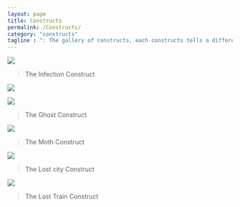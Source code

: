 ```yaml
---
layout: page
title: Constructs
permalink: /Constructs/
category: "constructs"
tagline : ": The gallery of constructs, each constructs tells a different story everytime"
---
```






![]({{"/images/constructs/Infection.png"|absolute_url}})

> The Infection Construct


![]({{"/images/constructs/waterfall.png"|absolute_url}})

![]({{"/images/constructs/waterfall2.png"|absolute_url}})

> The Ghost Construct


![]({{"/images/constructs/Moth.png"|absolute_url}})

> The Moth Construct


![]({{"/images/constructs/lattice.png"|absolute_url}})

> The Lost city Construct


![]({{"/images/constructs/lost-train.png"|absolute_url}})

> The Lost Train Construct


